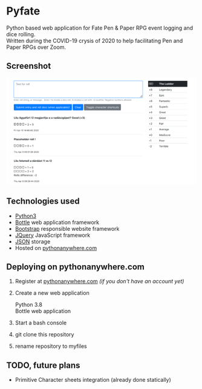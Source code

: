 # Pyfate

Python based web application for Fate Pen & Paper RPG event logging and dice rolling.  
Written during the COVID-19 crysis of 2020 to help facilitating Pen and Paper RPGs over Zoom.

## Screenshot

![Screenshot](pyfate.png)

## Technologies used

- [Python3](https://www.python.org/downloads/)
- [Bottle](https://bottlepy.org/) web application framework
- [Bootstrap](https://getbootstrap.com/) responsible website framework
- [JQuery](https://jquery.com/) JavaScript framework
- [JSON](https://www.json.org/) storage
- Hosted on [pythonanywhere.com](https://pythonanywhere.com)

## Deploying on pythonanywhere.com

1. Register at [pythonanywhere.com](https://pythonanywhere.com) _(if you don't have an account yet)_
2. Create a new web application

   Python 3.8  
   Bottle web application
3. Start a bash console
4. git clone this repository
5. rename repository to myfiles

## TODO, future plans

- Primitive Character sheets integration (already done statically)

